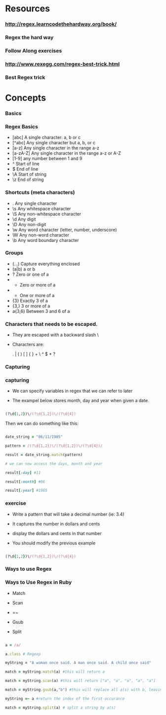 # Resources
### http://regex.learncodethehardway.org/book/
### Regex the hard way
### Follow Along exercises
### http://www.rexegg.com/regex-best-trick.html
### Best Regex trick
# Concepts
### Basics


### Regex Basics

*   [abc] A single character: a, b or c
*   [^abc] Any single character but a, b, or c
*   [a-z] Any single character in the range a-z
*   [a-zA-Z] Any single character in the range a-z or A-Z
*   [1-9] any number between 1 and 9
*   ^ Start of line
*   $ End of line
*   \A Start of string
*   \z End of string





### Shortcuts (meta characters)

*   . Any single character
*   \s Any whitespace character
*   \S Any non-whitespace character
*   \d Any digit
*   \D Any non-digit
*   \w Any word character (letter, number, underscore)
*   \W Any non-word character
*   \b Any word boundary character





### Groups

*   (…) Capture everything enclosed
*   (a|b) a or b
*   ? Zero or one of a
*   * Zero or more of a
*   + One or more of a
*   {3} Exactly 3 of a
*   {3,} 3 or more of a
*   a{3,6} Between 3 and 6 of a





### Characters that needs to be escaped.

*   They are escaped with a backward slash \\
*   Characters are:





    . | ( ) [ ] { } + \ ^ $ * ?


### Capturing
### capturing

* We can specify variables in regex that we can refer to later

* The exampel below stores month, day and year when given a date.

```ruby

(?\d{1,2})\/(?\d{1,2})\/(?\d{4})

```

Then we can do something like this:

```ruby

date_string = "06/11/1985"

pattern = /(?\d{1,2})\/(?\d{1,2})\/(?\d{4})/

result = date_string.match(pattern)

# we can now access the days, month and year

result[:day] #11

result[:month] #06

result[:year] #1985

```

### exercise

* Write a pattern that will take a decimal number (ie: 3.4)

* It captures the number in dollars and cents

* display the dollars and cents in that number

* You should modify the previous example

```ruby

(?\d{1,2})\/(?\d{1,2})\/(?\d{4})

```
### Ways to use Regex
### Ways to Use Regex in Ruby

* Match

* Scan

* =~

* Gsub

* Split

```ruby

a = /a/

a.class # Regexp

myString = "A woman once said. A man once said. A child once said"

match = myString.match(a) #this will return a

match = myString.scan(a) #this will return ["a", "a", "a", "a", "a"]

match = myString.gsub(a,"b") #this will replace all a(s) with b, leaving behind capital A

myString =~ a #return the index of the first occurance 

match = myString.split(a) # split a string by a(s)

```
